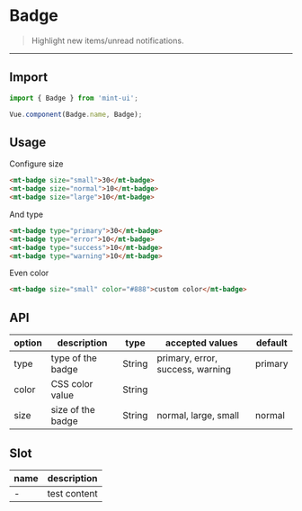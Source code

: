 # Badge

> Highlight new items/unread notifications.

-----------

## Import

```javascript
import { Badge } from 'mint-ui';

Vue.component(Badge.name, Badge);
```

## Usage


Configure size

```html
<mt-badge size="small">30</mt-badge>
<mt-badge size="normal">10</mt-badge>
<mt-badge size="large">10</mt-badge>
```

And type

```html
<mt-badge type="primary">30</mt-badge>
<mt-badge type="error">10</mt-badge>
<mt-badge type="success">10</mt-badge>
<mt-badge type="warning">10</mt-badge>
```

Even color

```html
<mt-badge size="small" color="#888">custom color</mt-badge>
```

## API
| option | description | type | accepted values | default |
|------|-------|---------|-------|--------|
| type | type of the badge | String | primary, error, success, warning | primary|
| color | CSS color value | String | | |
| size | size of the badge | String | normal, large, small | normal |
## Slot
| name | description |
|------|--------|
| - | test content |
